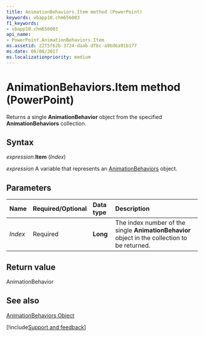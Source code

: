 ```yaml
---
title: AnimationBehaviors.Item method (PowerPoint)
keywords: vbapp10.chm656003
f1_keywords:
- vbapp10.chm656003
api_name:
- PowerPoint.AnimationBehaviors.Item
ms.assetid: 22f5f62b-3724-daab-dfbc-a9bd6a91b177
ms.date: 06/08/2017
ms.localizationpriority: medium
---
```



# AnimationBehaviors.Item method (PowerPoint)

Returns a single **AnimationBehavior** object from the specified **AnimationBehaviors** collection.


## Syntax

_expression_.**Item** (_Index_)

_expression_ A variable that represents an [AnimationBehaviors](PowerPoint.AnimationBehaviors.md) object.


## Parameters



|Name|Required/Optional|Data type|Description|
|:-----|:-----|:-----|:-----|
| _Index_|Required|**Long**|The index number of the single **AnimationBehavior** object in the collection to be returned.|

## Return value

AnimationBehavior


## See also


[AnimationBehaviors Object](PowerPoint.AnimationBehaviors.md)

[!include[Support and feedback](~/includes/feedback-boilerplate.md)]